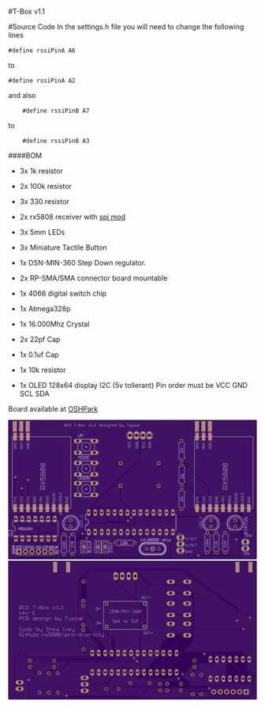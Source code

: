 #T-Box v1.1

#Source Code
In the settings.h file you will need to change the following lines
```
#define rssiPinA A6
```
to
```
#define rssiPinA A2
```

and also

```
    #define rssiPinB A7
```
to
```
    #define rssiPinB A3
```

####BOM
- 3x 1k resistor
- 2x 100k resistor
- 3x 330 resistor
- 2x rx5808 receiver with [spi mod](rx5808-spi-mod.md)
- 3x 5mm LEDs
- 3x Miniature Tactile Button
- 1x DSN-MIN-360 Step Down regulator.
- 2x RP-SMA/SMA connector board mountable
- 1x 4066 digital switch chip
- 1x Atmega328p
- 1x 16.000Mhz Crystal
- 2x 22pf Cap
- 1x 0.1uf Cap
- 1x 10k resistor

- 1x OLED 128x64 display I2C (5v tollerant) Pin order must be VCC GND SCL SDA

Board available at [OSHPark](https://oshpark.com/shared_projects/U8csRbMR)

![alt text](img/v1.1/t-box%20v1.1%20r1%20front.png)
![alt text](img/v1.1/t-box%20v1.1%20r1%20back.png)

